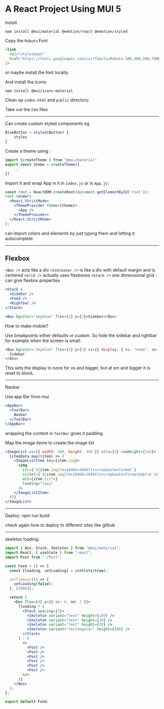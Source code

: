 # A React Project Using MUI 5

Install 

```
npm install @mui/material @emotion/react @emotion/styled
```

Copy the `Roboto` Font

```html
<link
  rel="stylesheet"
  href="https://fonts.googleapis.com/css?family=Roboto:300,400,500,700&display=swap"
/>
```
or maybe install the font locally.

And install the icons:

```
npm install @mui/icons-material
```

Clean up `index.html` and `public` directory.

Take out the css files

---

Can create custom styled components eg 

```jsx
BlueButton = styled(Button) {
	styles
}
```

Create a theme using :

```jsx
import {createTheme } from "@mui/material"
export const theme = createTheme({
	...
})
```

Import it and wrap App in it in `index.js` or in `App.js`:

```jsx
const root = ReactDOM.createRoot(document.getElementById('root'));
root.render(
  <React.StrictMode>
    <ThemeProvider theme={theme}>
      <App />
    </ThemeProvider>
  </React.StrictMode>
);
```

can import colors and elements by just typing them and letting it autocomplete.

---

## Flexbox

`<Box />` acts like a div
`<Container />` is like a div with default margin and is centered
`<Grid />` actually uses flexboxes
`<Stack />` one dimensional grid - can give flexbox properties

```jsx
<Stack >
  <Sidebar />
  <Feed />
  <Rightbar />
</Stack>
```

```jsx
<Box bgcolor="skyblue" flex={1} p={2}>Sidebar</Box>
```

How to make mobile?

Use breakpoints either defaults or custom.
So hide the sidebar and rightbar for example when the screen is small:

```jsx
<Box bgcolor="skyblue" flex={1} p={2} sx={{ display: { xs: "none", sm: "block" } }}>
  Sidebar
</Box>
```

This sets the display to none for xs and bigger, but at sm and bigger it is reset to block.

---

Navbar

Use app Bar from mui

```jsx
<AppBar>
  <ToolBar>
    Navbar
  </ToolBar>
</AppBar>
```

wrapping the content in `ToolBar` gives it padding


Map the image items to create the image list

```jsx
<ImageList sx={{ width: 500, height: 450 }} cols={3} rowHeight={164}>
  {itemData.map((item) => (
    <ImageListItem key={item.img}>
      <img
        src={`${item.img}?w=164&h=164&fit=crop&auto=format`}
        srcSet={`${item.img}?w=164&h=164&fit=crop&auto=format&dpr=2 2x`}
        alt={item.title}
        loading="lazy"
      />
    </ImageListItem>
  ))}
</ImageList>
```


---

Deploy: npm run build

check again how to deploy to different sites like github


---

skeleton loading:

```jsx
import { Box, Stack, Skeleton } from "@mui/material";
import React, { useState } from "react";
import Post from "./Post";

const Feed = () => {
  const [loading, setLoading] = useState(true);

  setTimeout(() => {
    setLoading(false);
  }, [3000]);

  return (
    <Box flex={4} p={{ xs: 0, md: 2 }}>
      {loading ? (
        <Stack spacing={1}>
          <Skeleton variant="text" height={100} />
          <Skeleton variant="text" height={20} />
          <Skeleton variant="text" height={20} />
          <Skeleton variant="rectangular" height={300} />
        </Stack>
      ) : (
        <>
          <Post />
          <Post />
          <Post />
          <Post />
          <Post />
          <Post />
        </>
      )}
    </Box>
  );
};

export default Feed;
```